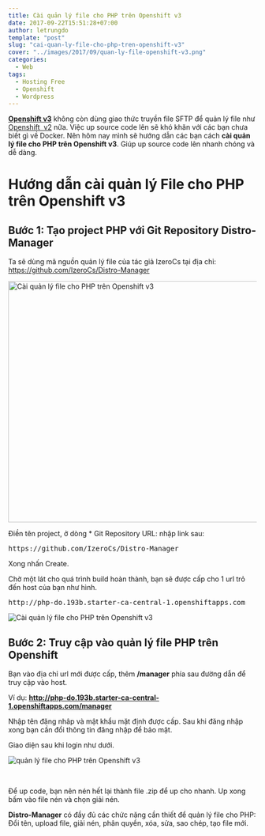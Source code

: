 ```yaml
---
title: Cài quản lý file cho PHP trên Openshift v3
date: 2017-09-22T15:51:28+07:00
author: letrungdo
template: "post"
slug: "cai-quan-ly-file-cho-php-tren-openshift-v3"
cover: "../images/2017/09/quan-ly-file-openshift-v3.png"
categories:
  - Web
tags:
  - Hosting Free
  - Openshift
  - Wordpress
---
```

<a href="/huong-dan-su-dung-openshift-v3-toan-tap/" target="_blank" rel="noopener"><strong>Openshift v3</strong></a> không còn dùng giao thức truyền file SFTP để quản lý file như <a href="/hosting-free/openshift/" target="_blank" rel="noopener">Openshift  v2</a> nữa. Việc up source code lên sẽ khó khăn với các bạn chưa biết gì về Docker. Nên hôm nay mình sẽ hướng dẫn các bạn cách **cài quản lý file cho PHP trên Openshift v3**. Giúp up source code lên nhanh chóng và dễ dàng.

# Hướng dẫn cài quản lý File cho PHP trên Openshift v3

## Bước 1: Tạo project PHP với Git Repository Distro-Manager

Ta sẽ dùng mã nguồn quản lý file của tác giả IzeroCs tại địa chỉ: <a href="https://github.com/IzeroCs/Distro-Manager" target="_blank" rel="noopener">https://github.com/IzeroCs/Distro-Manager</a>

<img class="aligncenter wp-image-263 size-full" src="/media/2017/09/tao-project-php.png" alt="Cài quản lý file cho PHP trên Openshift v3" width="957" height="488" srcset="/media/2017/09/tao-project-php.png 957w, /media/2017/09/tao-project-php-768x392.png 768w" sizes="(max-width: 957px) 100vw, 957px" /> 

Điền tên project, ở dòng * Git Repository URL: nhập link sau:

<pre>https://github.com/IzeroCs/Distro-Manager</pre>

Xong nhấn Create.

Chờ một lát cho quá trình build hoàn thành, bạn sẽ được cấp cho 1 url trỏ đến host của bạn như hình.

<pre>http://php-do.193b.starter-ca-central-1.openshiftapps.com</pre>

<img class="aligncenter size-full" src="/media/2017/09/php-build-complete.png" alt="Cài quản lý file cho PHP trên Openshift v3" /> 

## Bước 2: Truy cập vào quản lý file PHP trên Openshift

Bạn vào địa chỉ url mới được cấp, thêm **/manager** phía sau đường dẫn để truy cập vào host.

Ví dụ: **http://php-do.193b.starter-ca-central-1.openshiftapps.com/manager**

Nhập tên đăng nhâp và mật khẩu mặt định được cấp. Sau khi đăng nhập xong bạn cần đổi thông tin đăng nhập để bảo mật.

Giao diện sau khi login như dưới.

<img class="aligncenter size-full" src="/media/2017/09/quan-ly-file-openshift-v3.png" alt="quản lý file cho PHP trên Openshift v3" /> 

&nbsp;

Để up code, bạn nên nén hết lại thành file .zip để up cho nhanh. Up xong bấm vào file nén và chọn giải nén.

**Distro-Manager** có đầy đủ các chức năng cần thiết để quản lý file cho PHP: Đổi tên, upload file, giải nén, phân quyền, xóa, sửa, sao chép, tạo file mới.
